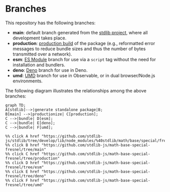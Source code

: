 <!--

@license Apache-2.0

Copyright (c) 2022 The Stdlib Authors.

Licensed under the Apache License, Version 2.0 (the "License");
you may not use this file except in compliance with the License.
You may obtain a copy of the License at

    http://www.apache.org/licenses/LICENSE-2.0

Unless required by applicable law or agreed to in writing, software
distributed under the License is distributed on an "AS IS" BASIS,
WITHOUT WARRANTIES OR CONDITIONS OF ANY KIND, either express or implied.
See the License for the specific language governing permissions and
limitations under the License.

-->

# Branches

This repository has the following branches:

-   **main**: default branch generated from the [stdlib project][stdlib-url], where all development takes place.
-   **production**: [production build][production-url] of the package (e.g., reformatted error messages to reduce bundle sizes and thus the number of bytes transmitted over a network).
-   **esm**: [ES Module][esm-url] branch for use via a `script` tag without the need for installation and bundlers.
-   **deno**: [Deno][deno-url] branch for use in Deno.
-   **umd**: [UMD][umd-url] branch for use in Observable, or in dual browser/Node.js environments.

The following diagram illustrates the relationships among the above branches:

```mermaid
graph TD;
A[stdlib]-->|generate standalone package|B;
B[main] -->|productionize| C[production];
C -->|bundle| D[esm];
C -->|bundle| E[deno];
C -->|bundle| F[umd];

%% click A href "https://github.com/stdlib-js/stdlib/tree/develop/lib/node_modules/%40stdlib/math/base/special/fresnel"
%% click B href "https://github.com/stdlib-js/math-base-special-fresnel/tree/main"
%% click C href "https://github.com/stdlib-js/math-base-special-fresnel/tree/production"
%% click D href "https://github.com/stdlib-js/math-base-special-fresnel/tree/esm"
%% click E href "https://github.com/stdlib-js/math-base-special-fresnel/tree/deno"
%% click F href "https://github.com/stdlib-js/math-base-special-fresnel/tree/umd"
```

[stdlib-url]: https://github.com/stdlib-js/stdlib/tree/develop/lib/node_modules/%40stdlib/math/base/special/fresnel
[production-url]: https://github.com/stdlib-js/math-base-special-fresnel/tree/production
[deno-url]: https://github.com/stdlib-js/math-base-special-fresnel/tree/deno
[umd-url]: https://github.com/stdlib-js/math-base-special-fresnel/tree/umd
[esm-url]: https://github.com/stdlib-js/math-base-special-fresnel/tree/esm